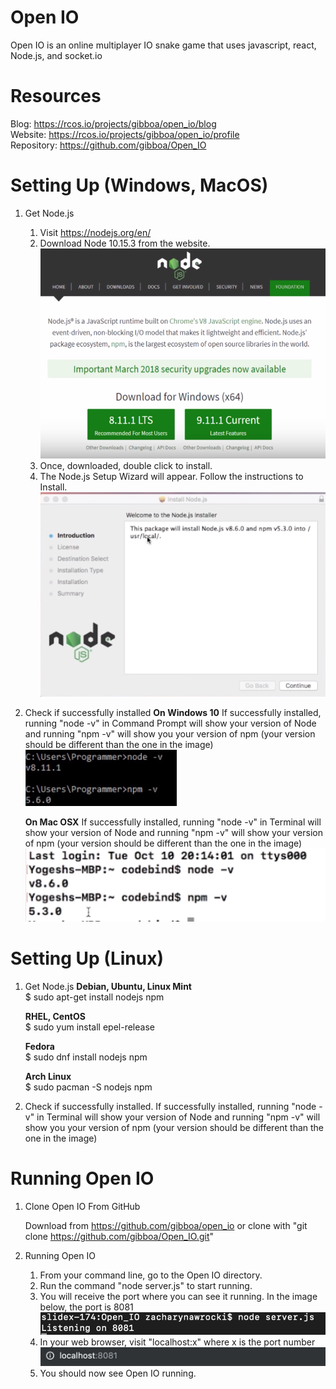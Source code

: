 # Open IO
Open IO is an online multiplayer IO snake game that uses javascript, react, Node.js, and socket.io

# Resources
Blog: https://rcos.io/projects/gibboa/open_io/blog <br/>
Website: https://rcos.io/projects/gibboa/open_io/profile <br/>
Repository: https://github.com/gibboa/Open_IO <br/>

# Setting Up (Windows, MacOS)
1. Get Node.js
	1. Visit https://nodejs.org/en/
	2. Download Node 10.15.3 from the website.
	![nodejs_website](images/nodejs_website.png)
	3. Once, downloaded, double click to install.
	4. The Node.js Setup Wizard will appear. Follow the instructions to Install.
	![nodejs_wizard](images/nodejs_wizard.png)


2. Check if successfully installed
	**On Windows 10**
	If successfully installed, running "node -v" in Command Prompt will show your version of Node and running "npm -v" will show you your version of npm (your version should be different than the one in the image) <br/>
	![version_windows](images/version_windows.png)

	**On Mac OSX**
	If successfully installed, running "node -v" in Terminal will show your version of Node and running "npm -v" will show
	your version of npm (your version should be different than the one in the image)
	![version_mac](images/version_mac.png)



# Setting Up (Linux)

1. Get Node.js
	**Debian, Ubuntu, Linux Mint** <br/>
	$ sudo apt-get install nodejs npm

	**RHEL, CentOS** <br/>
	$ sudo yum install epel-release

	**Fedora** <br/>
	$ sudo dnf install nodejs npm

	**Arch Linux** <br/>
	$ sudo pacman -S nodejs npm

2. Check if successfully installed.
	If successfully installed, running "node -v" in Terminal will show your version of Node and running "npm -v" will show you your version of npm (your version should be different than the one in the image)


# Running Open IO
1. Clone Open IO From GitHub

	Download from https://github.com/gibboa/open_io or clone with "git clone https://github.com/gibboa/Open_IO.git"

2. Running Open IO
	1. From your command line, go to the Open IO directory.
	2. Run the command "node server.js" to start running.
	3. You will receive the port where you can see it running. In the image below, the port is 8081
	![port](images/port.png)
	4. In your web browser, visit "localhost:x" where x is the port number
	![url](images/url.png)
	5. You should now see Open IO running.






